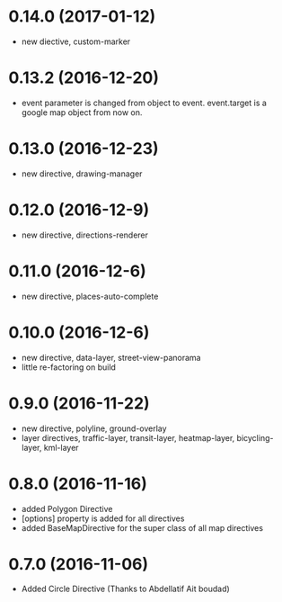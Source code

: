 # 0.14.0 (2017-01-12)

  * new diective, custom-marker

# 0.13.2 (2016-12-20)

  * event parameter is changed from object to event. event.target is a google map object from now on.

# 0.13.0 (2016-12-23)

  * new directive, drawing-manager

# 0.12.0 (2016-12-9)

  * new directive, directions-renderer
  
# 0.11.0 (2016-12-6)

  * new directive, places-auto-complete
  
# 0.10.0 (2016-12-6)

  * new directive, data-layer, street-view-panorama
  * little re-factoring on build
  
# 0.9.0 (2016-11-22)

  * new directive, polyline, ground-overlay
  * layer directives, traffic-layer, transit-layer, heatmap-layer, bicycling-layer, kml-layer
  
# 0.8.0 (2016-11-16)

  * added Polygon Directive
  * [options] property is added for all directives
  * added BaseMapDirective for the super class of all map directives

# 0.7.0 (2016-11-06)
 
  * Added Circle Directive (Thanks to Abdellatif Ait boudad)
 
